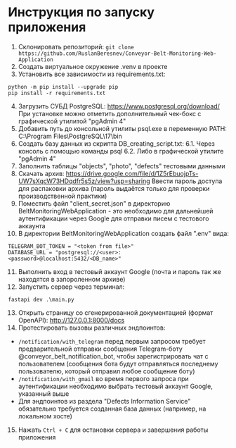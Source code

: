 # Инструкция по запуску приложения

1. Склонировать репозиторий:
```git clone https://github.com/RuslanBeresnev/Conveyor-Belt-Monitoring-Web-Application```
2. Создать виртуальное окружение .venv в проекте
3. Установить все зависимости из requirements.txt:
```
python -m pip install --upgrade pip
pip install -r requirements.txt
```
4. Загрузить СУБД PostgreSQL: https://www.postgresql.org/download/
При установке можно отметить дополнительный чек-бокс с графической утилитой "pgAdmin 4"
5. Добавить путь до консольной утилиты psql.exe в переменную PATH: C:\Program Files\PostgreSQL\17\bin
6. Создать базу данных из скрипта DB_creating_script.txt:
  6.1. Через консоль с помощью команды psql
  6.2. Либо в графической утилите "pgAdmin 4"
7. Заполнить таблицы "objects", "photo", "defects" тестовыми данными
8. Скачать архив: https://drive.google.com/file/d/1Z5rEbuojpTs-UW7sXqcW73HDqdfr5s5z/view?usp=sharing
Ввести пароль доступа для распаковки архива (пароль выдаётся только для проверки производственной практики)
9. Поместить файл "client_secret.json" в директорию BeltMonitoringWebApplication - это необходимо для дальнейшей аутентификации через Google для отправки писем с тестового аккаунта
10. В директории BeltMonitoringWebApplication создать файл ".env" вида:
```
TELEGRAM_BOT_TOKEN = "<token from file>"
DATABASE_URL = "postgresql://<user>:<password>@localhost:5432/<DB_name>"
```
11. Выполнить вход в тестовый аккаунт Google (почта и пароль так же находятся в запороленном архиве)
12. Запустить сервер через терминал:
```
fastapi dev .\main.py
```
13. Открыть страницу со сгенерированной документацией (формат OpenAPI): http://127.0.0.1:8000/docs
14. Протестировать вызовы различных эндпоинтов:
- ```/notification/with_telegram``` перед первым запросом требует предварительной отправки сообщения Telegram-боту @conveyor_belt_notification_bot, чтобы зарегистрировать чат с пользователем (сообщения бота будут отправляться последнему пользователю, который отправил любое сообщение боту)
- ```/notification/with_gmail``` во время первого запроса при аутентификации необходимо выбрать тестовый аккаунт Google, указанный выше
- Для эндпоинтов из раздела "Defects Information Service" обязательно требуется созданная база данных (например, на локальном хосте)
15. Нажать ```Ctrl + C``` для остановки сервера и завершения работы приложения
